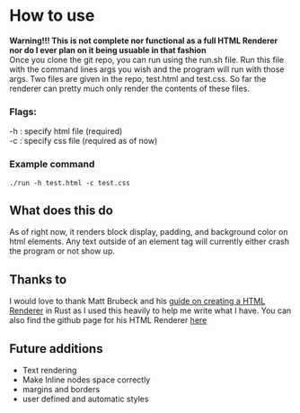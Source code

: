 # How to use
**Warning!!! This is not complete nor functional as a full HTML Renderer nor do I ever plan on it being usuable in that fashion**  
Once you clone the git repo, you can run using the run.sh file. Run this file with the command lines args you wish and the program will run with those args.
Two files are given in the repo, test.html and test.css. So far the renderer can pretty much only render the contents of these files.
### Flags:
-h : specify html file (required)  
-c : specify css file (required as of now)

### Example command
`./run -h test.html -c test.css`

## What does this do
As of right now, it renders block display, padding, and background color on html elements. Any text outside of an element tag will currently either crash the program or not show up.

## Thanks to
I would love to thank Matt Brubeck and his [guide on creating a HTML Renderer](https://limpet.net/mbrubeck/2014/08/08/toy-layout-engine-1.html) in Rust as I used this heavily to help me write what I have.
You can also find the github page for his HTML Renderer [here](https://github.com/mbrubeck/robinson)

## Future additions
- Text rendering
- Make Inline nodes space correctly
- margins and borders
- user defined and automatic styles
